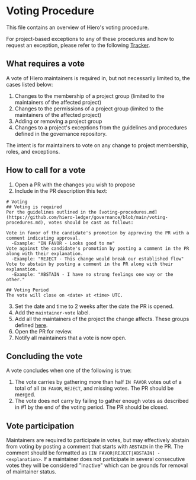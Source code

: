 # Voting Procedure

This file contains an overview of Hiero's voting procedure.

For project-based exceptions to any of these procedures and how to request an exception, please refer to the following [Tracker](https://github.com/hiero-ledger/governance/blob/main/project-rules-exceptions.md).
                                                                                                                                 
## What requires a vote
                                                                                                                                 
A vote of Hiero maintainers is required in, but not necessarily limited to, the cases listed below:

1. Changes to the membership of a project group (limited to the maintainers of the affected project)
2. Changes to the permissions of a project group (limited to the maintainers of the affected project)
3. Adding or removing a project group
4. Changes to a project's exceptions from the guidelines and procedures defined in the governance repository.

The intent is for maintainers to vote on any change to project membership, roles, and exceptions.

## How to call for a vote

1. Open a PR with the changes you wish to propose
2. Include in the PR description this text:

```
# Voting
## Voting is required
Per the guidelines outlined in the [voting-procedures.md](https://github.com/hiero-ledger/governance/blob/main/voting-procedures.md), votes should be cast as follows:

Vote in favor of the candidate's promotion by approving the PR with a comment indicating approval.
  -Example: "IN FAVOR - Looks good to me"
Vote against the candidate's promotion by posting a comment in the PR along with their explanation.
  -Example: "REJECT - This change would break our established flow"
Vote to abstain by posting a comment in the PR along with their explanation.
  -Example: "ABSTAIN - I have no strong feelings one way or the other."

## Voting Period
The vote will close on <date> at <time> UTC.
```

3. Set the date and time to 2 weeks after the date the PR is opened.
4. Add the `maintainer-vote` label.
5. Add all the maintainers of the project the change affects. These groups defined [here](https://github.com/hiero-ledger/governance/blob/main/config.yaml).
6. Open the PR for review.
7. Notify all maintainers that a vote is now open.

## Concluding the vote

A vote concludes when one of the following is true:

1. The vote carries by gathering more than half `IN FAVOR` votes out of a total of all `IN FAVOR`, `REJECT`, and missing votes. The PR should be merged.
2. The vote does not carry by failing to gather enough votes as described in #1 by the end of the voting period. The PR should be closed.

## Vote participation

Maintainers are required to participate in votes, but may effectively abstain from voting by posting a comment that starts with `ABSTAIN` in the PR. The comment should be formatted as `[IN FAVOR|REJECT|ABSTAIN] - <explanation>`.  If a maintainer does not participate in several consecutive votes they will be considered "inactive" which can be grounds for removal of maintainer status.
